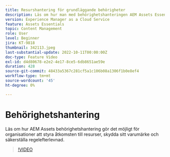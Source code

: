 ```yaml
---
title: Resurshantering för grundläggande behörigheter
description: Läs om hur man med behörighetshanteringen AEM Assets Essentials kan styra åtkomsten till mediefiler, skydda varumärket och säkerställa regelefterlevnad.
version: Experience Manager as a Cloud Service
feature: Assets Essentials
topic: Content Management
role: User
level: Beginner
jira: KT-9818
thumbnail: 342113.jpeg
last-substantial-update: 2022-10-11T00:00:00Z
doc-type: Feature Video
exl-id: d4d80678-e2e2-4e17-8ce5-6db8651ae59e
duration: 428
source-git-commit: 48433a5367c281cf5a1c106b08a1306f1b0e8ef4
workflow-type: tm+mt
source-wordcount: '45'
ht-degree: 0%

---
```


# Behörighetshantering

Läs om hur AEM Assets behörighetshantering gör det möjligt för organisationer att styra åtkomsten till resurser, skydda sitt varumärke och säkerställa regelefterlevnad.

>[!VIDEO](https://video.tv.adobe.com/v/342113?quality=12&learn=on)
